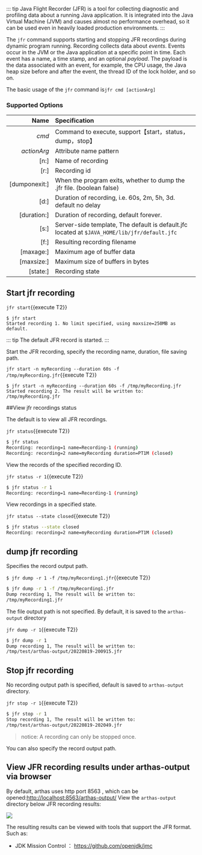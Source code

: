 ::: tip
Java Flight Recorder (JFR) is a tool for collecting diagnostic and profiling data about a running Java application. It is integrated into the Java Virtual Machine (JVM) and causes almost no performance overhead, so it can be used even in heavily loaded production environments.
:::

The `jfr`  command supports starting and stopping  JFR recordings during dynamic program running. Recording collects data about *events*. Events occur in the JVM or the Java application at a specific point in time. Each event has a name, a time stamp, and an optional *payload*. The payload is the data associated with an event, for example, the CPU usage, the Java heap size before and after the event, the thread ID of the lock holder, and so on.

The basic usage of the `jfr` command is`jfr cmd [actionArg]`

### Supported Options

|          Name | Specification                                                |
| ------------: | :----------------------------------------------------------- |
|         _cmd_ | Command to execute, support【start，status，dump，stop】      |
|   _actionArg_ | Attribute name pattern                                       |
|          [n:] | Name of recording                                            |
|          [r:] | Recording id                                                 |
| [dumponexit:] | When the program exits, whether to dump the .jfr file. (boolean   false) |
|          [d:] | Duration of recording, i.e. 60s, 2m, 5h, 3d. default no delay |
|   [duration:] | Duration of recording, default forever.                      |
|          [s:] | Server-side template, The default is default.jfc located at `$JAVA_HOME/lib/jfr/default.jfc` |
|          [f:] | Resulting recording filename                                 |
|     [maxage:] | Maximum age of buffer data                                   |
|    [maxsize:] | Maximum size of buffers in bytes                             |
|      [state:] | Recording state                                              |

## Start jfr recording

`jfr start`{{execute T2}}

```
$ jfr start
Started recording 1. No limit specified, using maxsize=250MB as default.
```

::: tip
The default JFR record is started.
:::

Start the JFR recording, specify the recording name, duration, file saving path.

`jfr start -n myRecording --duration 60s -f /tmp/myRecording.jfr`{{execute T2}}

```
$ jfr start -n myRecording --duration 60s -f /tmp/myRecording.jfr
Started recording 2. The result will be written to:
/tmp/myRecording.jfr
```

##View jfr recordings status

The default is to view all JFR recordings.

`jfr status`{{execute T2}}

```bash
$ jfr status
Recording: recording=1 name=Recording-1 (running)
Recording: recording=2 name=myRecording duration=PT1M (closed)
```

View the records of the specified recording ID.

`jfr status -r 1`{{execute T2}}

```bash
$ jfr status -r 1
Recording: recording=1 name=Recording-1 (running)
```

View recordings in a specified state.

`jfr status --state closed`{{execute T2}}

```bash
$ jfr status --state closed
Recording: recording=2 name=myRecording duration=PT1M (closed)
```

## dump jfr recording

Specifies the record output path.

`$ jfr dump -r 1 -f /tmp/myRecording1.jfr`{{execute T2}}

```bash
$ jfr dump -r 1 -f /tmp/myRecording1.jfr
Dump recording 1, The result will be written to:
/tmp/myRecording1.jfr
```

The file output path is not specified. By default, it is saved to the `arthas-output` directory

`jfr dump -r 1`{{execute T2}}

```bash
$ jfr dump -r 1
Dump recording 1, The result will be written to:
/tmp/test/arthas-output/20220819-200915.jfr
```

## Stop jfr recording

No recording output path is specified, default is saved to `arthas-output` directory.

`jfr stop -r 1`{{execute T2}}

```bash
$ jfr stop -r 1
Stop recording 1, The result will be written to:
/tmp/test/arthas-output/20220819-202049.jfr
```

> notice: A recording can only be stopped once.

You can also specify the record output path.

## View JFR recording results under arthas-output via browser

By default, arthas uses http port 8563 , which can be opened:[http://localhost:8563/arthas-output/](http://localhost:8563/arthas-output/)  View the `arthas-output` directory below JFR recording results:

![](https://arthas.aliyun.com/doc/_images/arthas-output-recording.png)


The resulting results can be viewed with tools that support the JFR format. Such as:

- JDK Mission Control ： https://github.com/openjdk/jmc
